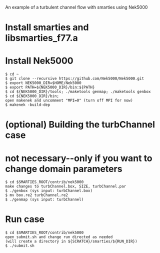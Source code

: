 An example of a turbulent channel flow with smarties using Nek5000

# Install smarties and libsmarties_f77.a

# Install Nek5000
    $ cd ~
    $ git clone --recursive https://github.com/Nek5000/Nek5000.git 
    $ export NEK5000_DIR=$HOME/Nek5000
    $ export PATH=${NEK5000_DIR}/bin:${PATH}
    $ cd ${NEK5000_DIR}/tools; ./maketools genmap; ./maketools genbox 
    $ cd ${NEK5000_DIR}/bin; 
    open makenek and uncomment "MPI=0" (turn off MPI for now) 	
    $ makenek -build-dep 

# (optional) Building the turbChannel case 
# not necessary--only if you want to change domain parameters
    $ cd $SMARTIES_ROOT/contrib/nek5000
    make changes to turbChannel.box, SIZE, turbChannel.par
    $ ./genbox (sys input: turbChannel.box)
    $ mv box.re2 turbChannel.re2
    $ ./genmap (sys input: turbChannel)
    
# Run case
    $ cd $SMARTIES_ROOT/contrib/nek5000 
    open submit.sh and change run directed as needed 
    (will create a directory in ${SCRATCH}/smarties/${RUN_DIR})
    $ ./submit.sh

